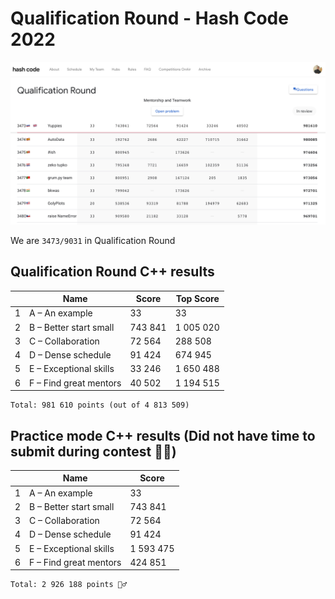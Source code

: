 # Qualification Round - Hash Code 2022

![all](all.png "All")

We are `3473/9031` in Qualification Round

## Qualification Round C++ results

|   | Name | Score | Top Score |
| - | - | - | - |
| 1 | A – An example | 33 | 33 |
| 2 | B – Better start small | 743 841 | 1 005 020 |
| 3 | C – Collaboration | 72 564 | 288 508 |
| 4 | D – Dense schedule | 91 424 | 674 945 |
| 5 | E – Exceptional skills | 33 246 | 1 650 488 |
| 6 | F – Find great mentors | 40 502 | 1 194 515 |

    Total: 981 610 points (out of 4 813 509)

## Practice mode C++ results (Did not have time to submit during contest 🤷‍♂️)

|   | Name | Score |
| - | - | - |
| 1 | A – An example | 33 |
| 2 | B – Better start small | 743 841 |
| 3 | C – Collaboration | 72 564 |
| 4 | D – Dense schedule | 91 424 |
| 5 | E – Exceptional skills | 1 593 475 |
| 6 | F – Find great mentors | 424 851 |

    Total: 2 926 188 points 🤷‍♂️

## 
